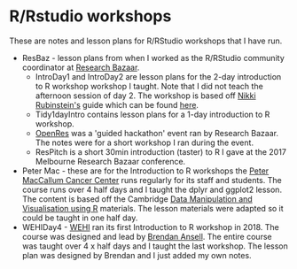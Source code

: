 # R/Rstudio workshops

These are notes and lesson plans for R/RStudio workshops that I have run. 

* ResBaz - lesson plans from when I worked as the R/RStudio community coordinator at [Research Bazaar](http://melbourne.resbaz.edu.au/). 
  + IntroDay1 and IntroDay2 are lesson plans for the 2-day introduction to R workshop workshop I taught. Note that I did not teach the afternoon session of day 2. The workshop is based off [Nikki Rubinstein's](https://twitter.com/nikkirubinstein) guide which can be found [here](https://nikkirubinstein.gitbooks.io/resguides-introductory-r-workshop/content/content/01-rstudio-intro.html).
  + Tidy1dayIntro contains lesson plans for a 1-day introduction to R workshop. 
  + [OpenRes](https://resbaz.github.io/OpenRes/) was a 'guided hackathon' event ran by Research Bazaar. The notes were for a short workshop I ran during the event.
  + ResPitch is a short 30min introduction (taster) to R I gave at the 2017 Melbourne Research Bazaar conference.
* Peter Mac - these are for the Introduction to R workshops the [Peter MacCallum Cancer Center](https://www.petermac.org/) runs regularly for its staff and students. The course runs over 4 half days and I taught the dplyr and ggplot2 lesson. The content is based off the Cambridge [Data Manipulation and Visualisation using R](http://bioinformatics-core-shared-training.github.io/r-intermediate/) materials. The lesson materials were adapted so it could be taught in one half day.
* WEHIDay4 - [WEHI](https://www.wehi.edu.au/) ran its first Introduction to R workshop in 2018. The course was designed and lead by [Brendan Ansell](https://github.com/bansell). The entire course was taught over 4 x half days and I taught the last workshop. The lesson plan was designed by Brendan and I just added my own notes.
